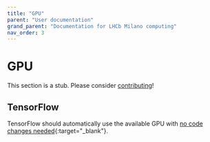 ```yaml
---
title: "GPU"
parent: "User documentation"
grand_parent: "Documentation for LHCb Milano computing"
nav_order: 3
---
```


# GPU
This section is a stub. Please consider [contributing](https://github.com/LHCb-Milano/LHCb-MI-Computing)!

## TensorFlow
TensorFlow should automatically use the available GPU with [no code changes needed](https://www.tensorflow.org/guide/gpu){:target="_blank"}.
